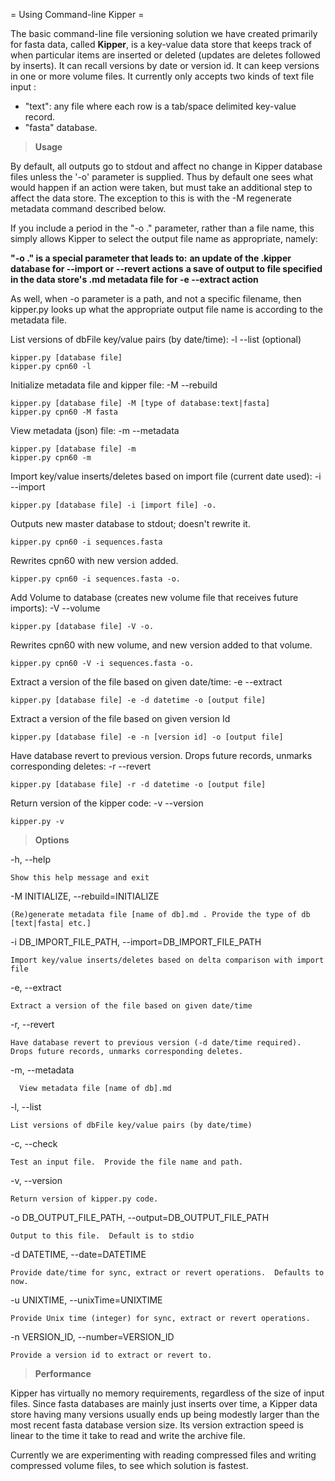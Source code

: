 = Using Command-line Kipper =

The basic command-line file versioning solution we have created primarily for fasta data, called **Kipper**, is a key-value data store that keeps track of when particular items are inserted or deleted (updates are deletes followed by inserts).  It can recall versions by date or version id.  It can keep versions in one or more volume files.  It currently only accepts two kinds of text file input : 

* "text": any file where each row is a tab/space delimited key-value record.
* "fasta" database.

> **Usage**
 
By default, all outputs go to stdout and affect no change in Kipper database files unless the '-o' parameter is supplied.  Thus by default one sees what would happen if an action were taken, but must take an additional step to affect the data store.  The exception to this is with the -M regenerate metadata command described below. 

If you include a period in the "-o ." parameter, rather than a file name, this simply allows Kipper to select the output file name as appropriate, namely:

**"-o ." is a special parameter that leads to:**
   **an update of the .kipper database for --import or --revert actions**
   **a save of output to file specified in the data store's .md metadata file for -e --extract action**

As well, when -o parameter is a path, and not a specific filename, then kipper.py looks up what the appropriate output file name is according to the metadata file.


List versions of dbFile key/value pairs (by date/time): -l --list (optional)

	kipper.py [database file]
	kipper.py cpn60 -l

Initialize metadata file and kipper file: -M --rebuild

    kipper.py [database file] -M [type of database:text|fasta]
	kipper.py cpn60 -M fasta
    
View metadata (json) file:  -m --metadata

	kipper.py [database file] -m
	kipper.py cpn60 -m	

Import key/value inserts/deletes based on import file (current date used):  -i --import

	kipper.py [database file] -i [import file] -o.

Outputs new master database to stdout; doesn't rewrite it.

	kipper.py cpn60 -i sequences.fasta   

Rewrites cpn60 with new version added.

	kipper.py cpn60 -i sequences.fasta -o. 

Add Volume to database (creates new volume file that receives future imports): -V --volume

	kipper.py [database file] -V -o. 

Rewrites cpn60 with new volume, and new version added to that volume.

	kipper.py cpn60 -V -i sequences.fasta -o. 

Extract a version of the file based on given date/time: -e --extract

	kipper.py [database file] -e -d datetime -o [output file]

Extract a version of the file based on given version Id

	kipper.py [database file] -e -n [version id] -o [output file]

Have database revert to previous version.  Drops future records, unmarks corresponding deletes:  -r --revert

	kipper.py [database file] -r -d datetime -o [output file]


Return version of the kipper code:	 -v --version 

    kipper.py -v

> **Options**

  -h, --help
	
	Show this help message and exit
  
  -M INITIALIZE, --rebuild=INITIALIZE
  
	(Re)generate metadata file [name of db].md . Provide the type of db [text|fasta| etc.]
	
  -i DB_IMPORT_FILE_PATH, --import=DB_IMPORT_FILE_PATH
  
	Import key/value inserts/deletes based on delta comparison with import file

-e, --extract	

	Extract a version of the file based on given date/time

-r, --revert

	Have database revert to previous version (-d date/time required).  Drops future records, unmarks corresponding deletes.
	
  -m, --metadata
	  
	  View metadata file [name of db].md
	  
-l, --list
  
	List versions of dbFile key/value pairs (by date/time)
  
-c, --check

	Test an input file.  Provide the file name and path.

-v, --version

	Return version of kipper.py code.
  
  -o DB_OUTPUT_FILE_PATH, --output=DB_OUTPUT_FILE_PATH
	  
	Output to this file.  Default is to stdio
  
  -d DATETIME, --date=DATETIME
  
	Provide date/time for sync, extract or revert operations.  Defaults to now.
                        
  -u UNIXTIME, --unixTime=UNIXTIME

	Provide Unix time (integer) for sync, extract or revert operations.
                        
  -n VERSION_ID, --number=VERSION_ID
  
	Provide a version id to extract or revert to.

> **Performance**

Kipper has virtually no memory requirements, regardless of the size of input files.  Since fasta databases are mainly just inserts over time, a Kipper data store having many versions usually ends up being modestly larger than the most recent fasta database version size.  Its version extraction speed is linear to the time it take to read and write the archive file.

Currently we are experimenting with reading compressed files and writing compressed volume files, to see which solution is fastest.
